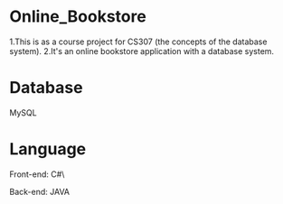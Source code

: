 # Online_Bookstore
1.This is as a course project for CS307 (the concepts of the database system).
2.It's an online bookstore application with a database system.
# Database
MySQL
# Language 
Front-end: C#\\

Back-end: JAVA
